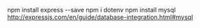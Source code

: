 npm install express --save
npm i dotenv
npm install mysql
http://expressjs.com/en/guide/database-integration.html#mysql